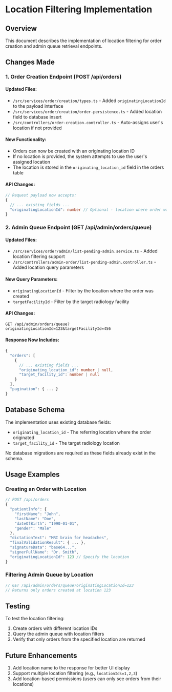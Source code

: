 # Location Filtering Implementation

## Overview

This document describes the implementation of location filtering for order creation and admin queue retrieval endpoints.

## Changes Made

### 1. Order Creation Endpoint (POST /api/orders)

#### Updated Files:
- `/src/services/order/creation/types.ts` - Added `originatingLocationId` to the payload interface
- `/src/services/order/creation/order-persistence.ts` - Added location field to database insert
- `/src/controllers/order-creation.controller.ts` - Auto-assigns user's location if not provided

#### New Functionality:
- Orders can now be created with an originating location ID
- If no location is provided, the system attempts to use the user's assigned location
- The location is stored in the `originating_location_id` field in the orders table

#### API Changes:
```typescript
// Request payload now accepts:
{
  // ... existing fields ...
  "originatingLocationId": number // Optional - location where order was created
}
```

### 2. Admin Queue Endpoint (GET /api/admin/orders/queue)

#### Updated Files:
- `/src/services/order/admin/list-pending-admin.service.ts` - Added location filtering support
- `/src/controllers/admin-order/list-pending-admin.controller.ts` - Added location query parameters

#### New Query Parameters:
- `originatingLocationId` - Filter by the location where the order was created
- `targetFacilityId` - Filter by the target radiology facility

#### API Changes:
```
GET /api/admin/orders/queue?originatingLocationId=123&targetFacilityId=456
```

#### Response Now Includes:
```typescript
{
  "orders": [
    {
      // ... existing fields ...
      "originating_location_id": number | null,
      "target_facility_id": number | null
    }
  ],
  "pagination": { ... }
}
```

## Database Schema

The implementation uses existing database fields:
- `originating_location_id` - The referring location where the order originated
- `target_facility_id` - The target radiology location

No database migrations are required as these fields already exist in the schema.

## Usage Examples

### Creating an Order with Location

```javascript
// POST /api/orders
{
  "patientInfo": {
    "firstName": "John",
    "lastName": "Doe",
    "dateOfBirth": "1990-01-01",
    "gender": "Male"
  },
  "dictationText": "MRI brain for headaches",
  "finalValidationResult": { ... },
  "signatureData": "base64...",
  "signerFullName": "Dr. Smith",
  "originatingLocationId": 123 // Specify the location
}
```

### Filtering Admin Queue by Location

```javascript
// GET /api/admin/orders/queue?originatingLocationId=123
// Returns only orders created at location 123
```

## Testing

To test the location filtering:

1. Create orders with different location IDs
2. Query the admin queue with location filters
3. Verify that only orders from the specified location are returned

## Future Enhancements

1. Add location name to the response for better UI display
2. Support multiple location filtering (e.g., `locationIds=1,2,3`)
3. Add location-based permissions (users can only see orders from their locations)